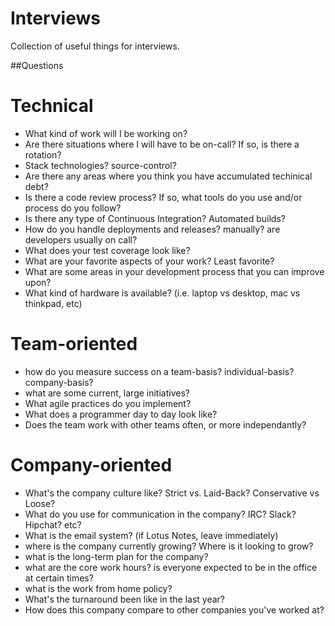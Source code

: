 # Interviews
Collection of useful things for interviews.


##Questions

Technical
=========
  - What kind of work will I be working on?
  - Are there situations where I will have to be on-call? If so, is there a rotation?
 - Stack technologies? source-control? 
 - Are there any areas where you think you have accumulated techinical debt?
 - Is there a code review process? If so, what tools do you use and/or process do you follow?
 - Is there any type of Continuous Integration? Automated builds?
 - How do you handle deployments and releases? manually? are developers usually on call?
 - What does your test coverage look like?
 - What are your favorite aspects of your work? Least favorite?
 - What are some areas in your development process that you can improve upon?
 - What kind of hardware is available? (i.e. laptop vs desktop, mac vs thinkpad, etc)

Team-oriented
=============
 - how do you measure success on a team-basis? individual-basis? company-basis?
 - what are some current, large initiatives?
 - What agile practices do you implement?
 - What does a programmer day to day look like?
 - Does the team work with other teams often, or more independantly?

Company-oriented
================
 - What's the company culture like? Strict vs. Laid-Back? Conservative vs Loose?
 - What do you use for communication in the company? IRC? Slack? Hipchat? etc?
 - What is the email system? (if Lotus Notes, leave immediately)
 - where is the company currently growing? Where is it looking to grow?
 - what is the long-term plan for the company?
 - what are the core work hours? is everyone expected to be in the office at certain times?
 - what is the work from home policy?
 - What's the turnaround been like in the last year?
 - How does this company compare to other companies you've worked at?
